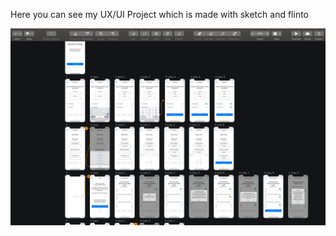 Here you can see my UX/UI Project which is made with sketch and flinto

 <img src="https://github.com/Mixorok/Mixorok.github.io/blob/master/UX:UI%20Design/Dr.%20Sleep/UX:UI%20Design%20EXAMPLE.png">
